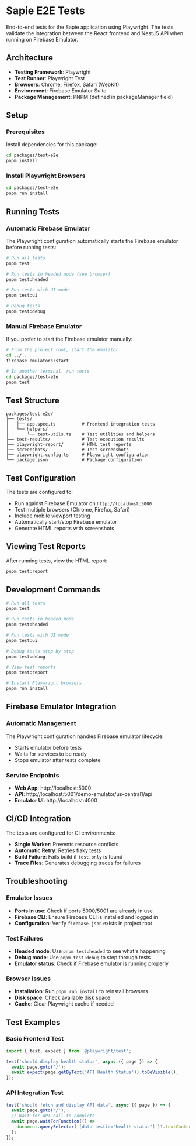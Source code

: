 # Sapie E2E Tests

End-to-end tests for the Sapie application using Playwright. The tests validate the integration between the React frontend and NestJS API when running on Firebase Emulator.

## Architecture

- **Testing Framework**: Playwright
- **Test Runner**: Playwright Test
- **Browsers**: Chrome, Firefox, Safari (WebKit)
- **Environment**: Firebase Emulator Suite
- **Package Management**: PNPM (defined in packageManager field)

## Setup

### Prerequisites

Install dependencies for this package:
```bash
cd packages/test-e2e
pnpm install
```

### Install Playwright Browsers

```bash
cd packages/test-e2e
pnpm run install
```

## Running Tests

### Automatic Firebase Emulator

The Playwright configuration automatically starts the Firebase emulator before running tests:

```bash
# Run all tests
pnpm test

# Run tests in headed mode (see browser)
pnpm test:headed

# Run tests with UI mode
pnpm test:ui

# Debug tests
pnpm test:debug
```

### Manual Firebase Emulator

If you prefer to start the Firebase emulator manually:

```bash
# From the project root, start the emulator
cd ../..
firebase emulators:start

# In another terminal, run tests
cd packages/test-e2e
pnpm test
```

## Test Structure

```
packages/test-e2e/
├── tests/
│   ├── app.spec.ts          # Frontend integration tests
│   └── helpers/
│       └── test-utils.ts    # Test utilities and helpers
├── test-results/            # Test execution results
├── playwright-report/       # HTML test reports
├── screenshots/             # Test screenshots
├── playwright.config.ts     # Playwright configuration
└── package.json             # Package configuration
```

## Test Configuration

The tests are configured to:
- Run against Firebase Emulator on `http://localhost:5000`
- Test multiple browsers (Chrome, Firefox, Safari)
- Include mobile viewport testing
- Automatically start/stop Firebase emulator
- Generate HTML reports with screenshots

## Viewing Test Reports

After running tests, view the HTML report:

```bash
pnpm test:report
```

## Development Commands

```bash
# Run all tests
pnpm test

# Run tests in headed mode
pnpm test:headed

# Run tests with UI mode
pnpm test:ui

# Debug tests step by step
pnpm test:debug

# View test reports
pnpm test:report

# Install Playwright browsers
pnpm run install
```

## Firebase Emulator Integration

### Automatic Management
The Playwright configuration handles Firebase emulator lifecycle:
- Starts emulator before tests
- Waits for services to be ready
- Stops emulator after tests complete

### Service Endpoints
- **Web App**: http://localhost:5000
- **API**: http://localhost:5001/demo-emulator/us-central1/api
- **Emulator UI**: http://localhost:4000

## CI/CD Integration

The tests are configured for CI environments:
- **Single Worker**: Prevents resource conflicts
- **Automatic Retry**: Retries flaky tests
- **Build Failure**: Fails build if `test.only` is found
- **Trace Files**: Generates debugging traces for failures

## Troubleshooting

### Emulator Issues
- **Ports in use**: Check if ports 5000/5001 are already in use
- **Firebase CLI**: Ensure Firebase CLI is installed and logged in
- **Configuration**: Verify `firebase.json` exists in project root

### Test Failures
- **Headed mode**: Use `pnpm test:headed` to see what's happening
- **Debug mode**: Use `pnpm test:debug` to step through tests
- **Emulator status**: Check if Firebase emulator is running properly

### Browser Issues
- **Installation**: Run `pnpm run install` to reinstall browsers
- **Disk space**: Check available disk space
- **Cache**: Clear Playwright cache if needed

## Test Examples

### Basic Frontend Test
```typescript
import { test, expect } from '@playwright/test';

test('should display health status', async ({ page }) => {
  await page.goto('/');
  await expect(page.getByText('API Health Status')).toBeVisible();
});
```

### API Integration Test
```typescript
test('should fetch and display API data', async ({ page }) => {
  await page.goto('/');
  // Wait for API call to complete
  await page.waitForFunction(() => 
    document.querySelector('[data-testid="health-status"]')?.textContent?.includes('ok')
  );
});
```
